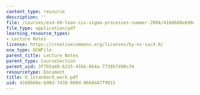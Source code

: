 ```yaml
---
content_type: resource
description: ''
file: /courses/esd-60-lean-six-sigma-processes-summer-2004/4168688e690d7438800d06b6b87f9015_6_1standard_work.pdf
file_type: application/pdf
learning_resource_types:
- Lecture Notes
license: https://creativecommons.org/licenses/by-nc-sa/4.0/
ocw_type: OCWFile
parent_title: Lecture Notes
parent_type: CourseSection
parent_uid: 3f7b5a49-6215-45bb-6b4a-77385f498c34
resourcetype: Document
title: 6_1standard_work.pdf
uid: 4168688e-690d-7438-800d-06b6b87f9015
---
```

